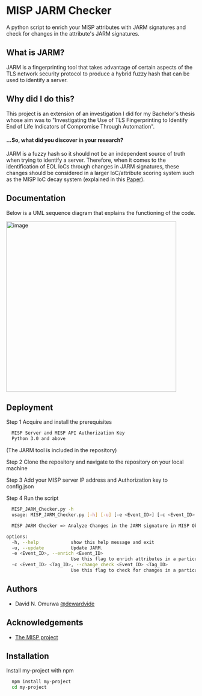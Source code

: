 
# MISP JARM Checker

A python script to enrich your MISP attributes with JARM signatures and check for changes in the attribute's JARM signatures. 

## What is JARM?

JARM is a fingerprinting tool that takes advantage of certain aspects of the TLS network security protocol to produce a hybrid fuzzy hash that can be used to identify a server. 

## Why did I do this?

This project is an extension of an investigation I did for my Bachelor's thesis whose aim was to "Investigating the Use of TLS Fingerprinting to Identify End of Life Indicators of Compromise Through Automation".

#### ...So, what did you discover in your research?

JARM is a fuzzy hash so it should not be an independent source of truth when trying to identify a server. Therefore, when it comes to the identification of EOL IoCs through changes in JARM signatures, these changes should be considered in a larger IoC/attribute scoring system such as the MISP IoC decay system (explained in this [Paper](https://arxiv.org/abs/1902.03914)).

## Documentation

Below is a UML sequence diagram that explains the functioning of the code. 

<img width="452" alt="image" src="https://github.com/dewardvide/MISP_JARM_Checker/assets/91884298/436743c4-216b-4af7-8a7c-f1ecdba982cd">

## Deployment

Step 1 Acquire and install the prerequisites 

```bash
  MISP Server and MISP API Authorization Key
  Python 3.0 and above 
```
(The JARM tool is included in the repository) 

Step 2 Clone the repository and navigate to the repository on your local machine

Step 3 Add your MISP server IP address and Authorization key to config.json 

Step 4 Run the script 

```bash
  MISP_JARM_Checker.py -h
  usage: MISP_JARM_Checker.py [-h] [-u] [-e <Event_ID>] [-c <Event_ID> <Tag_ID>]

  MISP JARM Checker => Analyze Changes in the JARM signature in MISP Objects

options:
  -h, --help            show this help message and exit
  -u, --update          Update JARM.
  -e <Event_ID>, --enrich <Event_ID>
                        Use this flag to enrich attributes in a particular event.                   
  -c <Event_ID> <Tag_ID>, --change_check <Event_ID> <Tag_ID>
                        Use this flag to check for changes in a particular event.
```
  



## Authors

- David N. Omurwa [@dewardvide](https://github.com/dewardvide)


## Acknowledgements

 - [The MISP project](https://www.misp-project.org/)



## Installation

Install my-project with npm

```bash
  npm install my-project
  cd my-project
```
    
